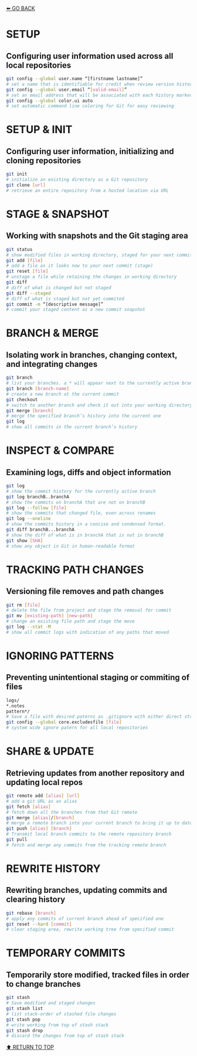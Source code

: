[⬅️ GO BACK](https://github.com/monsterchick/Commands)
# SETUP
## Configuring user information used across all local repositories
```bash
git config --global user.name “[firstname lastname]”
# set a name that is identifiable for credit when review version history
git config --global user.email “[valid-email]”
# set an email address that will be associated with each history marker
git config --global color.ui auto
# set automatic command line coloring for Git for easy reviewing
```

# SETUP & INIT
## Configuring user information, initializing and cloning repositories
```bash
git init
# initialize an existing directory as a Git repository
git clone [url]
# retrieve an entire repository from a hosted location via URL
```

# STAGE & SNAPSHOT
## Working with snapshots and the Git staging area
```bash
git status
# show modified files in working directory, staged for your next commit
git add [file]
# add a file as it looks now to your next commit (stage)
git reset [file]
# unstage a file while retaining the changes in working directory
git diff
# diff of what is changed but not staged
git diff --staged
# diff of what is staged but not yet commited
git commit -m “[descriptive message]”
# commit your staged content as a new commit snapshot
```

# BRANCH & MERGE
## Isolating work in branches, changing context, and integrating changes
```bash
git branch
# list your branches. a * will appear next to the currently active branch
git branch [branch-name]
# create a new branch at the current commit
git checkout
# switch to another branch and check it out into your working directory
git merge [branch]
# merge the specified branch’s history into the current one
git log
# show all commits in the current branch’s history
```

# INSPECT & COMPARE
## Examining logs, diffs and object information
```bash
git log
# show the commit history for the currently active branch
git log branchB..branchA
# show the commits on branchA that are not on branchB
git log --follow [file]
# show the commits that changed file, even across renames
git log --oneline
# show the commits history in a concise and condensed format.
git diff branchB...branchA
# show the diff of what is in branchA that is not in branchB
git show [SHA]
# show any object in Git in human-readable format
```

# TRACKING PATH CHANGES
## Versioning file removes and path changes
```bash
git rm [file]
# delete the file from project and stage the removal for commit
git mv [existing-path] [new-path]
# change an existing file path and stage the move
git log --stat -M
# show all commit logs with indication of any paths that moved
```

# IGNORING PATTERNS
## Preventing unintentional staging or commiting of files
```bash
logs/
*.notes
pattern*/
# Save a file with desired paterns as .gitignore with either direct string matches or wildcard globs
git config --global core.excludesfile [file]
# system wide ignore patern for all local repositories
```

# SHARE & UPDATE
## Retrieving updates from another repository and updating local repos
```bash
git remote add [alias] [url]
# add a git URL as an alias
git fetch [alias]
# fetch down all the branches from that Git remote
git merge [alias]/[branch]
# merge a remote branch into your current branch to bring it up to date
git push [alias] [branch]
# Transmit local branch commits to the remote repository branch
git pull
# fetch and merge any commits from the tracking remote branch
```

# REWRITE HISTORY
## Rewriting branches, updating commits and clearing history
```bash
git rebase [branch]
# apply any commits of current branch ahead of specified one
git reset --hard [commit]
# clear staging area, rewrite working tree from specified commit
```

# TEMPORARY COMMITS
## Temporarily store modified, tracked files in order to change branches
```bash
git stash
# Save modified and staged changes
git stash list
# list stack-order of stashed file changes
git stash pop
# write working from top of stash stack
git stash drop
# discard the changes from top of stash stack
```

[⬆️ RETURN TO TOP](#top)
